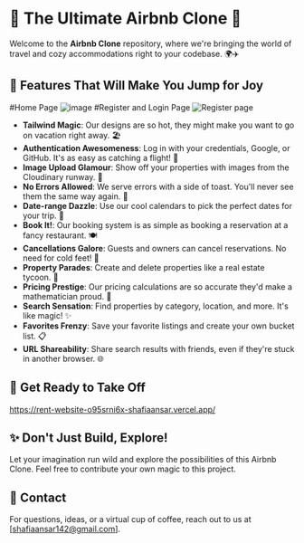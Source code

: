 # 🌟 The Ultimate Airbnb Clone 🌟

Welcome to the **Airbnb Clone** repository, where we're bringing the world of travel and cozy accommodations right to your codebase. 🌍✈️
## 🎉 Features That Will Make You Jump for Joy
#Home Page  ![image](https://github.com/ShafiaAnsar/Airbnb/assets/92047387/5b545b2a-a3fb-4202-8260-e4749ccd8574)
#Register and Login Page ![Register page](https://github.com/ShafiaAnsar/Airbnb/assets/92047387/f6b660f4-6963-41cd-a6e5-f290edfbfa1f)

- **Tailwind Magic**: Our designs are so hot, they might make you want to go on vacation right away. 🏖️
- **Authentication Awesomeness**: Log in with your credentials, Google, or GitHub. It's as easy as catching a flight! 🚀
- **Image Upload Glamour**: Show off your properties with images from the Cloudinary runway. 📸
- **No Errors Allowed**: We serve errors with a side of toast. You'll never see them the same way again. 🍞
- **Date-range Dazzle**: Use our cool calendars to pick the perfect dates for your trip. 📅
- **Book It!**: Our booking system is as simple as booking a reservation at a fancy restaurant. 🍽️
- **Cancellations Galore**: Guests and owners can cancel reservations. No need for cold feet! 👢
- **Property Parades**: Create and delete properties like a real estate tycoon. 🏡
- **Pricing Prestige**: Our pricing calculations are so accurate they'd make a mathematician proud. 🧮
- **Search Sensation**: Find properties by category, location, and more. It's like magic! ✨
- **Favorites Frenzy**: Save your favorite listings and create your own bucket list. 📋
- **URL Shareability**: Share search results with friends, even if they're stuck in another browser. 🌐

## 🚀 Get Ready to Take Off
  https://rent-website-o95srni6x-shafiaansar.vercel.app/

## ✨ Don't Just Build, Explore!

Let your imagination run wild and explore the possibilities of this Airbnb Clone. Feel free to contribute your own magic to this project.

## 📮 Contact

For questions, ideas, or a virtual cup of coffee, reach out to us at [shafiaansar142@gmail.com].
